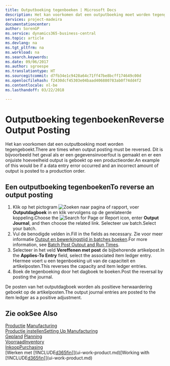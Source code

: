 ```yaml
---
title: Outputboeking tegenboeken | Microsoft Docs
description: Het kan voorkomen dat een outputboeking moet worden tegengeboekt. Dit is bijvoorbeeld het geval als er een gegevensinvoerfout is gemaakt en er een onjuiste hoeveelheid output is geboekt op een productieorder.
services: project-madeira
documentationcenter: 
author: SorenGP
ms.service: dynamics365-business-central
ms.topic: article
ms.devlang: na
ms.tgt_pltfrm: na
ms.workload: na
ms.search.keywords: 
ms.date: 09/06/2017
ms.author: sgroespe
ms.translationtype: HT
ms.sourcegitcommit: d7fb34e1c9428a64c71ff47be8bcff174649c00d
ms.openlocfilehash: f2430dcf45303e04baad406880783ab0f74dd4f2
ms.contentlocale: nl-be
ms.lasthandoff: 03/22/2018

---
```

# <a name="reverse-output-posting"></a><span data-ttu-id="290a8-104">Outputboeking tegenboeken</span><span class="sxs-lookup"><span data-stu-id="290a8-104">Reverse Output Posting</span></span>
<span data-ttu-id="290a8-105">Het kan voorkomen dat een outputboeking moet worden tegengeboekt.</span><span class="sxs-lookup"><span data-stu-id="290a8-105">There are times when output posting must be reversed.</span></span> <span data-ttu-id="290a8-106">Dit is bijvoorbeeld het geval als er een gegevensinvoerfout is gemaakt en er een onjuiste hoeveelheid output is geboekt op een productieorder.</span><span class="sxs-lookup"><span data-stu-id="290a8-106">An example of this would be if a data entry error occurred and an incorrect amount of output is posted to a production order.</span></span>  

## <a name="to-reverse-an-output-posting"></a><span data-ttu-id="290a8-107">Een outputboeking tegenboeken</span><span class="sxs-lookup"><span data-stu-id="290a8-107">To reverse an output posting</span></span>  
1.  <span data-ttu-id="290a8-108">Klik op het pictogram ![Zoeken naar pagina of rapport](media/ui-search/search_small.png "pictogram Zoeken naar pagina of rapport"), voer **Outputdagboek** in en klik vervolgens op de gerelateerde koppeling.</span><span class="sxs-lookup"><span data-stu-id="290a8-108">Choose the ![Search for Page or Report](media/ui-search/search_small.png "Search for Page or Report icon") icon, enter **Output Journal**, and then choose the related link.</span></span> <span data-ttu-id="290a8-109">Selecteer uw batch.</span><span class="sxs-lookup"><span data-stu-id="290a8-109">Select your batch.</span></span>  
2. <span data-ttu-id="290a8-110">Vul de benodigde velden in.</span><span class="sxs-lookup"><span data-stu-id="290a8-110">Fill in the fields as necessary.</span></span> <span data-ttu-id="290a8-111">Zie voor meer informatie [Output en bewerkingstijd in batches boeken](production-how-to-post-output-quantity.md).</span><span class="sxs-lookup"><span data-stu-id="290a8-111">For more information, see [Batch Post Output and Run Times](production-how-to-post-output-quantity.md).</span></span>
3.  <span data-ttu-id="290a8-112">Selecteer in het veld **Vereffenen met post** de bijbehorende artikelpost.</span><span class="sxs-lookup"><span data-stu-id="290a8-112">In the **Applies-To Entry** field, select the associated item ledger entry.</span></span> <span data-ttu-id="290a8-113">Hiermee voert u een tegenboeking uit van de capaciteit en artikelposten.</span><span class="sxs-lookup"><span data-stu-id="290a8-113">This reverses the capacity and item ledger entries.</span></span>  
4. <span data-ttu-id="290a8-114">Boek de tegenboeking door het dagboek te boeken.</span><span class="sxs-lookup"><span data-stu-id="290a8-114">Post the reversal by posting the journal.</span></span>  

<span data-ttu-id="290a8-115">De posten van het outputdagboek worden als positieve herwaardering geboekt op de artikelposten.</span><span class="sxs-lookup"><span data-stu-id="290a8-115">The output journal entries are posted to the item ledger as a positive adjustment.</span></span>  

## <a name="see-also"></a><span data-ttu-id="290a8-116">Zie ook</span><span class="sxs-lookup"><span data-stu-id="290a8-116">See Also</span></span>  
 <span data-ttu-id="290a8-117">[Productie](production-manage-manufacturing.md)  </span><span class="sxs-lookup"><span data-stu-id="290a8-117">[Manufacturing](production-manage-manufacturing.md)  </span></span>  
 [<span data-ttu-id="290a8-118">Productie instellen</span><span class="sxs-lookup"><span data-stu-id="290a8-118">Setting Up Manufacturing</span></span>](production-configure-production-processes.md)  
 <span data-ttu-id="290a8-119">[Gepland](production-planning.md)    </span><span class="sxs-lookup"><span data-stu-id="290a8-119">[Planning](production-planning.md)    </span></span>  
 [<span data-ttu-id="290a8-120">Voorraad</span><span class="sxs-lookup"><span data-stu-id="290a8-120">Inventory</span></span>](inventory-manage-inventory.md)  
 [<span data-ttu-id="290a8-121">Inkoop</span><span class="sxs-lookup"><span data-stu-id="290a8-121">Purchasing</span></span>](purchasing-manage-purchasing.md)  
 <span data-ttu-id="290a8-122">[Werken met [!INCLUDE[d365fin](includes/d365fin_md.md)]](ui-work-product.md)</span><span class="sxs-lookup"><span data-stu-id="290a8-122">[Working with [!INCLUDE[d365fin](includes/d365fin_md.md)]](ui-work-product.md)</span></span>  

